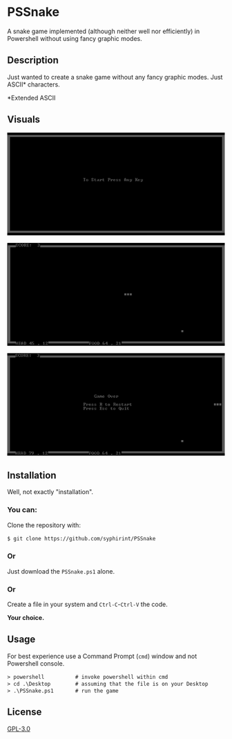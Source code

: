 # PSSnake

A snake game implemented (although neither well nor efficiently) in Powershell without using fancy graphic modes.

## Description

Just wanted to create a snake game without any fancy graphic modes. Just ASCII* characters.

*Extended ASCII

## Visuals

![StartGameScreen](https://raw.githubusercontent.com/syphirint/PSSnake/master/Images/StartGameScreen.PNG?_sm_au_=iVVtr20r2VvTR1Ds)

![Gameplay](https://raw.githubusercontent.com/syphirint/PSSnake/master/Images/Gameplay.PNG?_sm_au_=iVVtr20r2VvTR1Ds)

![GameOverScreen](https://raw.githubusercontent.com/syphirint/PSSnake/master/Images/GameOverScreen.PNG?_sm_au_=iVVtr20r2VvTR1Ds)

## Installation

Well, not exactly "installation".

### You can:

Clone the repository with:
```bash
$ git clone https://github.com/syphirint/PSSnake
```
### Or
Just download the `PSSnake.ps1` alone.
### Or
Create a file in your system and `Ctrl-C`-`Ctrl-V` the code.

**Your choice.**

## Usage

For best experience use a Command Prompt (`cmd`) window and not Powershell console.

```
> powershell          # invoke powershell within cmd
> cd .\Desktop        # assuming that the file is on your Desktop
> .\PSSnake.ps1       # run the game
```

## License
[GPL-3.0](https://www.gnu.org/licenses/)
